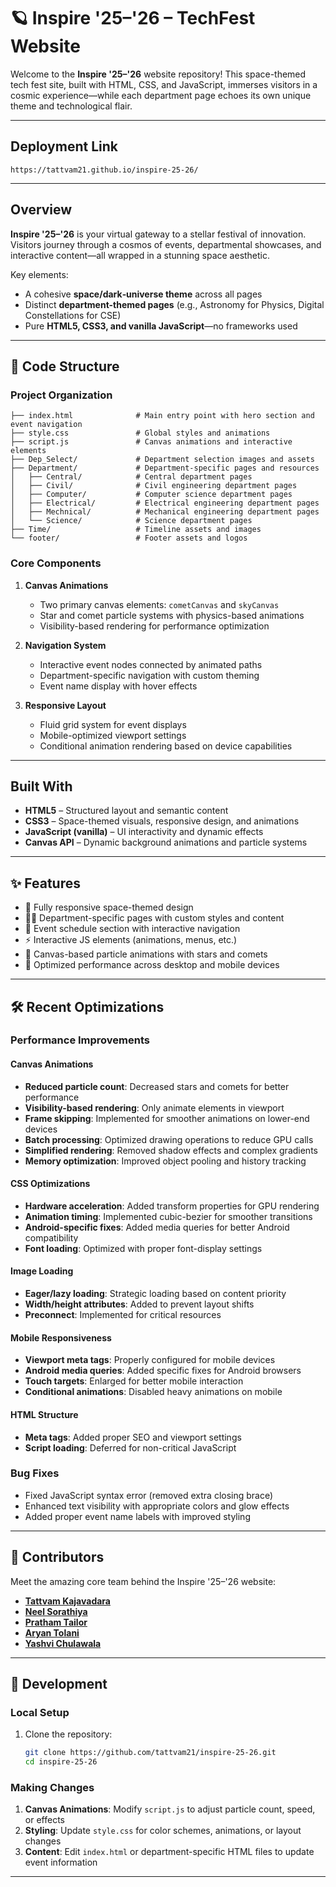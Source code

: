 # 🪐 Inspire '25–'26 – TechFest Website

Welcome to the **Inspire '25–'26** website repository! This space-themed tech fest site, built with HTML, CSS, and JavaScript, immerses visitors in a cosmic experience—while each department page echoes its own unique theme and technological flair.

---

##  Deployment Link
```
https://tattvam21.github.io/inspire-25-26/
```

---

##  Overview

**Inspire '25–'26** is your virtual gateway to a stellar festival of innovation. Visitors journey through a cosmos of events, departmental showcases, and interactive content—all wrapped in a stunning space aesthetic.

Key elements:
- A cohesive **space/dark‑universe theme** across all pages
- Distinct **department-themed pages** (e.g., Astronomy for Physics, Digital Constellations for CSE)
- Pure **HTML5, CSS3, and vanilla JavaScript**—no frameworks used

---

## 🚀 Code Structure

### Project Organization

```
├── index.html              # Main entry point with hero section and event navigation
├── style.css               # Global styles and animations
├── script.js               # Canvas animations and interactive elements
├── Dep_Select/             # Department selection images and assets
├── Department/             # Department-specific pages and resources
│   ├── Central/            # Central department pages
│   ├── Civil/              # Civil engineering department pages
│   ├── Computer/           # Computer science department pages
│   ├── Electrical/         # Electrical engineering department pages
│   ├── Mechnical/          # Mechanical engineering department pages
│   └── Science/            # Science department pages
├── Time/                   # Timeline assets and images
└── footer/                 # Footer assets and logos
```

### Core Components

1. **Canvas Animations**
   - Two primary canvas elements: `cometCanvas` and `skyCanvas`
   - Star and comet particle systems with physics-based animations
   - Visibility-based rendering for performance optimization

2. **Navigation System**
   - Interactive event nodes connected by animated paths
   - Department-specific navigation with custom theming
   - Event name display with hover effects

3. **Responsive Layout**
   - Fluid grid system for event displays
   - Mobile-optimized viewport settings
   - Conditional animation rendering based on device capabilities

---

##  Built With

- **HTML5** – Structured layout and semantic content  
- **CSS3** – Space-themed visuals, responsive design, and animations  
- **JavaScript (vanilla)** – UI interactivity and dynamic effects  
- **Canvas API** – Dynamic background animations and particle systems

---

## ✨ Features

- 🌌 Fully responsive space-themed design
- 🧑‍🚀 Department-specific pages with custom styles and content
- 📅 Event schedule section with interactive navigation
- ⚡ Interactive JS elements (animations, menus, etc.)
- 🎨 Canvas-based particle animations with stars and comets
- 📱 Optimized performance across desktop and mobile devices

---

## 🛠️ Recent Optimizations

### Performance Improvements

#### Canvas Animations
- **Reduced particle count**: Decreased stars and comets for better performance
- **Visibility-based rendering**: Only animate elements in viewport
- **Frame skipping**: Implemented for smoother animations on lower-end devices
- **Batch processing**: Optimized drawing operations to reduce GPU calls
- **Simplified rendering**: Removed shadow effects and complex gradients
- **Memory optimization**: Improved object pooling and history tracking

#### CSS Optimizations
- **Hardware acceleration**: Added transform properties for GPU rendering
- **Animation timing**: Implemented cubic-bezier for smoother transitions
- **Android-specific fixes**: Added media queries for better Android compatibility
- **Font loading**: Optimized with proper font-display settings

#### Image Loading
- **Eager/lazy loading**: Strategic loading based on content priority
- **Width/height attributes**: Added to prevent layout shifts
- **Preconnect**: Implemented for critical resources

#### Mobile Responsiveness
- **Viewport meta tags**: Properly configured for mobile devices
- **Android media queries**: Added specific fixes for Android browsers
- **Touch targets**: Enlarged for better mobile interaction
- **Conditional animations**: Disabled heavy animations on mobile

#### HTML Structure
- **Meta tags**: Added proper SEO and viewport settings
- **Script loading**: Deferred for non-critical JavaScript

### Bug Fixes
- Fixed JavaScript syntax error (removed extra closing brace)
- Enhanced text visibility with appropriate colors and glow effects
- Added proper event name labels with improved styling

---

## 👥 Contributors

Meet the amazing core team behind the Inspire '25–'26 website:

- [**Tattvam Kajavadara**](https://www.linkedin.com/in/tattvam-kajavadara/)
- [**Neel Sorathiya**](https://www.linkedin.com/in/neel-sorathiya)
- [**Pratham Tailor**](https://www.linkedin.com/in/pratham-tailor/)
- [**Aryan Tolani**](https://www.linkedin.com/in/aryan-tolani-621755313/)
- [**Yashvi Chulawala**](https://www.linkedin.com/in/yashvi-chulawala-ab7972316/)

---

## 🔧 Development

### Local Setup

1. Clone the repository:
   ```bash
   git clone https://github.com/tattvam21/inspire-25-26.git
   cd inspire-25-26
   ```

### Making Changes

1. **Canvas Animations**: Modify `script.js` to adjust particle count, speed, or effects
2. **Styling**: Update `style.css` for color schemes, animations, or layout changes
3. **Content**: Edit `index.html` or department-specific HTML files to update event information

---

